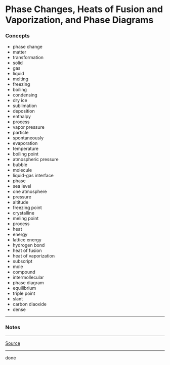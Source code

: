 # Phase Changes, Heats of Fusion and Vaporization, and Phase Diagrams

### Concepts

- phase change
- matter
- transformation
- solid
- gas
- liquid
- melting
- freezing
- boiling
- condensing
- dry ice
- sublimation
- deposition
- enthalpy
- process
- vapor pressure
- particle
- spontaneously
- evaporation
- temperature
- boiling point
- atmospheric pressure
- bubble
- molecule
- liquid-gas interface
- phase
- sea level
- one atmosphere
- pressure
- altitude
- freezing point
- crystalline
- meling point
- process
- heat
- energy
- lattice energy
- hydrogen bond
- heat of fusion
- heat of vaporization
- subscript
- mole
- compound
- intermollecular
- phase diagram
- equilibrium
- triple point
- slant
- carbon diaoxide
- dense

---

### Notes

---

[Source](https://youtu.be/oc0ypeDELb0)

---

done